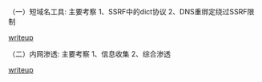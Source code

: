 （一）短域名工具:
主要考察
1、SSRF中的dict协议
2、DNS重绑定绕过SSRF限制

[writeup](http://www.cnblogs.com/iamstudy/articles/13th_cuit_game_wp_web300_ssrf.html)

（二）内网渗透:
主要考察
1、信息收集
2、综合渗透

[writeup](http://www.cnblogs.com/iamstudy/articles/13th_cuit_game_web500_wp.html)
